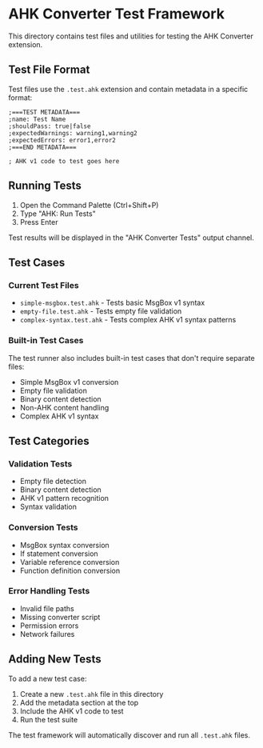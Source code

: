 # AHK Converter Test Framework

This directory contains test files and utilities for testing the AHK Converter extension.

## Test File Format

Test files use the `.test.ahk` extension and contain metadata in a specific format:

```
;===TEST METADATA===
;name: Test Name
;shouldPass: true|false
;expectedWarnings: warning1,warning2
;expectedErrors: error1,error2
;===END METADATA===

; AHK v1 code to test goes here
```

## Running Tests

1. Open the Command Palette (Ctrl+Shift+P)
2. Type "AHK: Run Tests"
3. Press Enter

Test results will be displayed in the "AHK Converter Tests" output channel.

## Test Cases

### Current Test Files

- `simple-msgbox.test.ahk` - Tests basic MsgBox v1 syntax
- `empty-file.test.ahk` - Tests empty file validation
- `complex-syntax.test.ahk` - Tests complex AHK v1 syntax patterns

### Built-in Test Cases

The test runner also includes built-in test cases that don't require separate files:
- Simple MsgBox v1 conversion
- Empty file validation
- Binary content detection
- Non-AHK content handling
- Complex AHK v1 syntax

## Test Categories

### Validation Tests
- Empty file detection
- Binary content detection
- AHK v1 pattern recognition
- Syntax validation

### Conversion Tests
- MsgBox syntax conversion
- If statement conversion
- Variable reference conversion
- Function definition conversion

### Error Handling Tests
- Invalid file paths
- Missing converter script
- Permission errors
- Network failures

## Adding New Tests

To add a new test case:

1. Create a new `.test.ahk` file in this directory
2. Add the metadata section at the top
3. Include the AHK v1 code to test
4. Run the test suite

The test framework will automatically discover and run all `.test.ahk` files.